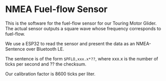# NMEA Fuel-flow Sensor
This is the software for the fuel-flow sensor for our Touring Motor Glider.
The actual sensor outputs a square wave whose frequency corresponds to fuel-flow.

We use a ESP32 to read the sensor and present the data as an NMEA-Sentence over Bluetooth LE.

The sentence is of the form `$PFLO,xxx.x*??`, where xxx.x is the number of ticks per second and ?? the checksum.

Our calibration factor is 8600 ticks per liter.
